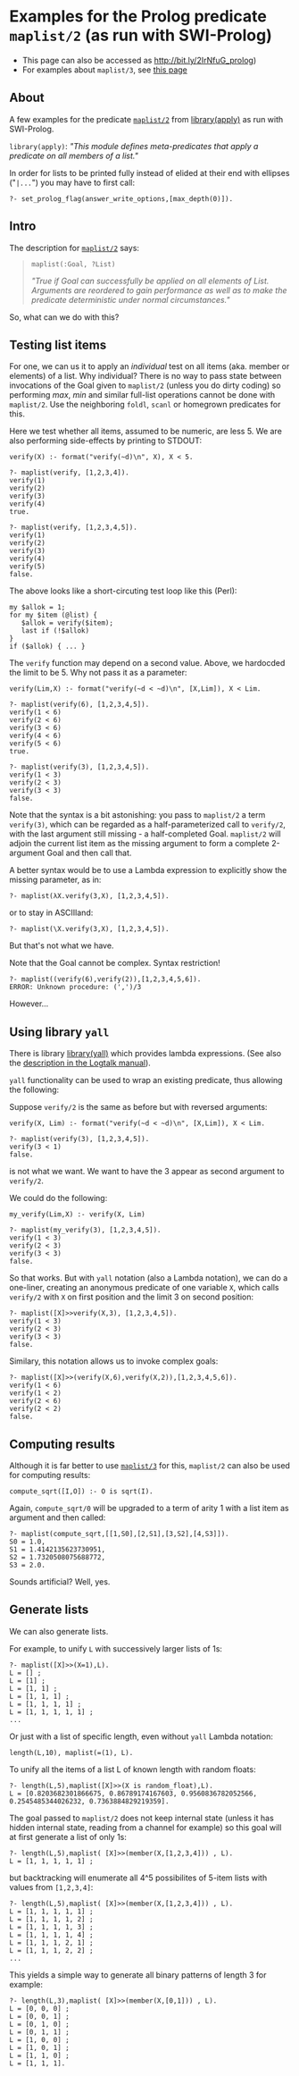 # Examples for the Prolog predicate `maplist/2` (as run with SWI-Prolog)

- This page can also be accessed as  http://bit.ly/2IrNfuG_prolog)
- For examples about `maplist/3`, see [this page](maplist_3_examples.md)

## About

A few examples for the predicate [`maplist/2`](https://www.swi-prolog.org/pldoc/doc_for?object=maplist/2) 
from [library(apply)](https://eu.swi-prolog.org/pldoc/man?section=apply) as run with SWI-Prolog.

`library(apply)`: _"This module defines meta-predicates that apply a predicate on all members of a list."_

In order for lists to be printed fully instead of elided at their end with ellipses ("`|...`") you may have
to first call:

````
?- set_prolog_flag(answer_write_options,[max_depth(0)]).
````

## Intro

The description for [`maplist/2`](https://eu.swi-prolog.org/pldoc/doc_for?object=maplist/2) says:

> `maplist(:Goal, ?List)`
>
> _"True if Goal can successfully be applied on all elements of List. Arguments are reordered to 
> gain performance as well as to make the predicate deterministic under normal circumstances."_

So, what can we do with this?

## Testing list items

For one, we can us it to apply an _individual_ test on all items (aka. member or elements) of a list. 
Why individual? There is no way to pass state between invocations of the Goal given to `maplist/2` (unless
you do dirty coding) so performing _max_, _min_ and similar full-list operations cannot be done with `maplist/2`.
Use the neighboring `foldl`, `scanl` or homegrown predicates for this. 

Here we test whether all items, assumed to be numeric, are less 5.
We are also performing side-effects by printing to STDOUT:

````
verify(X) :- format("verify(~d)\n", X), X < 5.
````

````
?- maplist(verify, [1,2,3,4]).
verify(1)
verify(2)
verify(3)
verify(4)
true.

?- maplist(verify, [1,2,3,4,5]).
verify(1)
verify(2)
verify(3)
verify(4)
verify(5)
false.
````

The above looks like a short-circuting test loop like this (Perl):

````
my $allok = 1;
for my $item (@list) {
   $allok = verify($item);
   last if (!$allok)
}
if ($allok) { ... }
````

The `verify` function may depend on a second value. Above, we hardocded the limit to be 5. Why not pass it as 
a parameter:

````
verify(Lim,X) :- format("verify(~d < ~d)\n", [X,Lim]), X < Lim.
````

````
?- maplist(verify(6), [1,2,3,4,5]).
verify(1 < 6)
verify(2 < 6)
verify(3 < 6)
verify(4 < 6)
verify(5 < 6)
true.

?- maplist(verify(3), [1,2,3,4,5]).
verify(1 < 3)
verify(2 < 3)
verify(3 < 3)
false.
````

Note that the syntax is a bit astonishing: you pass to `maplist/2` a term `verify(3)`, which can be regarded
as a half-parameterized call to `verify/2`, with the last argument still missing - a half-completed Goal.
`maplist/2` will adjoin the current list item as the missing argument to form a complete 2-argument Goal and 
then call that.

A better syntax would be to use a Lambda expression to explicitly show the missing parameter, as in:

````
?- maplist(λX.verify(3,X), [1,2,3,4,5]).
````

or to stay in ASCIIland:

````
?- maplist(\X.verify(3,X), [1,2,3,4,5]).
````

But that's not what we have.

Note that the Goal cannot be complex. Syntax restriction!

````
?- maplist((verify(6),verify(2)),[1,2,3,4,5,6]).
ERROR: Unknown procedure: (',')/3
````

However...

## Using library `yall`

There is library [library(yall)](https://www.swi-prolog.org/pldoc/man?section=yall) which provides lambda expressions.
(See also the [description in the Logtalk manual](https://logtalk.org/manuals/userman/predicates.html#lambda-expressions)).

`yall` functionality can be used to wrap an existing predicate, thus allowing the following:

Suppose `verify/2` is the same as before but with reversed arguments:

````
verify(X, Lim) :- format("verify(~d < ~d)\n", [X,Lim]), X < Lim.
````

````
?- maplist(verify(3), [1,2,3,4,5]).
verify(3 < 1)
false.
````

is not what we want. We want to have the 3 appear as second argument to `verify/2`.

We could do the following:

````
my_verify(Lim,X) :- verify(X, Lim)
````

````
?- maplist(my_verify(3), [1,2,3,4,5]).
verify(1 < 3)
verify(2 < 3)
verify(3 < 3)
false.
````

So that works. But with `yall` notation (also a Lambda notation), we can do a one-liner, creating an 
anonymous predicate of one 
variable `X`, which calls `verify/2` with `X` on first position and the limit 3 on second position:

````
?- maplist([X]>>verify(X,3), [1,2,3,4,5]).
verify(1 < 3)
verify(2 < 3)
verify(3 < 3)
false.
````

Similary, this notation allows us to invoke complex goals:

````
?- maplist([X]>>(verify(X,6),verify(X,2)),[1,2,3,4,5,6]).
verify(1 < 6)
verify(1 < 2)
verify(2 < 6)
verify(2 < 2)
false.
````

## Computing results

Although it is far better to use [`maplist/3`](https://www.swi-prolog.org/search?for=maplist%2F3)
for this, `maplist/2` can also be used for computing results:

````
compute_sqrt([I,O]) :- O is sqrt(I).
````

Again, `compute_sqrt/0` will be upgraded to a term of arity 1 with a list item as argument
and then called:

````
?- maplist(compute_sqrt,[[1,S0],[2,S1],[3,S2],[4,S3]]).
S0 = 1.0,
S1 = 1.4142135623730951,
S2 = 1.7320508075688772,
S3 = 2.0.
````

Sounds artificial? Well, yes.

## Generate lists

We can also generate lists.

For example, to unify `L` with successively larger lists of 1s:

````
?- maplist([X]>>(X=1),L).
L = [] ;
L = [1] ;
L = [1, 1] ;
L = [1, 1, 1] ;
L = [1, 1, 1, 1] ;
L = [1, 1, 1, 1, 1] ;
...
````

Or just with a list of specific length, even without `yall` Lambda notation:

````
length(L,10), maplist(=(1), L).
````

To unify all the items of a list L of known length with random floats:

````
?- length(L,5),maplist([X]>>(X is random_float),L).
L = [0.8203682301866675, 0.86789174167603, 0.9560836782052566, 0.2545485344026232, 0.7363884829219359].
````

The goal passed to `maplist/2` does not keep internal state (unless it has hidden internal state, 
reading from a channel for example) so this goal will at first generate a list of only 1s:

````
?- length(L,5),maplist( [X]>>(member(X,[1,2,3,4])) , L).
L = [1, 1, 1, 1, 1] ;
````

but backtracking will enumerate all 4^5 possibilites of 5-item lists with values from `[1,2,3,4]`:

````
?- length(L,5),maplist( [X]>>(member(X,[1,2,3,4])) , L).
L = [1, 1, 1, 1, 1] ;
L = [1, 1, 1, 1, 2] ;
L = [1, 1, 1, 1, 3] ;
L = [1, 1, 1, 1, 4] ;
L = [1, 1, 1, 2, 1] ;
L = [1, 1, 1, 2, 2] ;
...
````

This yields a simple way to generate all binary patterns of length 3 for example:

````
?- length(L,3),maplist( [X]>>(member(X,[0,1])) , L).
L = [0, 0, 0] ;
L = [0, 0, 1] ;
L = [0, 1, 0] ;
L = [0, 1, 1] ;
L = [1, 0, 0] ;
L = [1, 0, 1] ;
L = [1, 1, 0] ;
L = [1, 1, 1].
````
